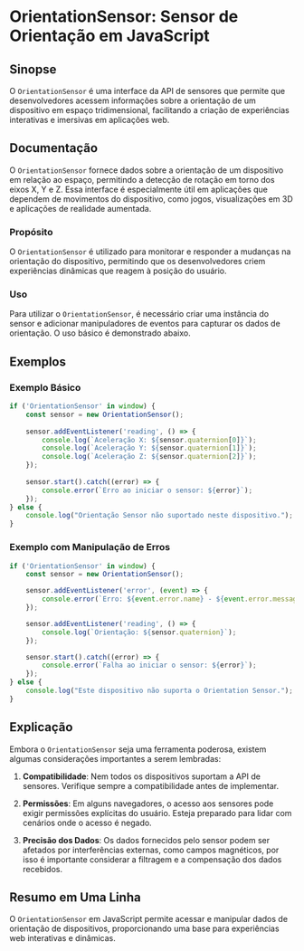 <!--
Meta Description: # OrientationSensor: Sensor de Orientação em JavaScript ## Sinopse O `OrientationSensor` é uma interface da API de sensores que permite que desenvolve...
Meta Keywords: sensor, orientationsensor, error, console, orientação
-->

# OrientationSensor: Sensor de Orientação em JavaScript

## Sinopse
O `OrientationSensor` é uma interface da API de sensores que permite que desenvolvedores acessem informações sobre a orientação de um dispositivo em espaço tridimensional, facilitando a criação de experiências interativas e imersivas em aplicações web.

## Documentação
O `OrientationSensor` fornece dados sobre a orientação de um dispositivo em relação ao espaço, permitindo a detecção de rotação em torno dos eixos X, Y e Z. Essa interface é especialmente útil em aplicações que dependem de movimentos do dispositivo, como jogos, visualizações em 3D e aplicações de realidade aumentada. 

### Propósito
O `OrientationSensor` é utilizado para monitorar e responder a mudanças na orientação do dispositivo, permitindo que os desenvolvedores criem experiências dinâmicas que reagem à posição do usuário.

### Uso
Para utilizar o `OrientationSensor`, é necessário criar uma instância do sensor e adicionar manipuladores de eventos para capturar os dados de orientação. O uso básico é demonstrado abaixo.

## Exemplos

### Exemplo Básico
```javascript
if ('OrientationSensor' in window) {
    const sensor = new OrientationSensor();
    
    sensor.addEventListener('reading', () => {
        console.log(`Aceleração X: ${sensor.quaternion[0]}`);
        console.log(`Aceleração Y: ${sensor.quaternion[1]}`);
        console.log(`Aceleração Z: ${sensor.quaternion[2]}`);
    });
    
    sensor.start().catch((error) => {
        console.error(`Erro ao iniciar o sensor: ${error}`);
    });
} else {
    console.log("Orientação Sensor não suportado neste dispositivo.");
}
```

### Exemplo com Manipulação de Erros
```javascript
if ('OrientationSensor' in window) {
    const sensor = new OrientationSensor();

    sensor.addEventListener('error', (event) => {
        console.error(`Erro: ${event.error.name} - ${event.error.message}`);
    });

    sensor.addEventListener('reading', () => {
        console.log(`Orientação: ${sensor.quaternion}`);
    });

    sensor.start().catch((error) => {
        console.error(`Falha ao iniciar o sensor: ${error}`);
    });
} else {
    console.log("Este dispositivo não suporta o Orientation Sensor.");
}
```

## Explicação
Embora o `OrientationSensor` seja uma ferramenta poderosa, existem algumas considerações importantes a serem lembradas:

1. **Compatibilidade**: Nem todos os dispositivos suportam a API de sensores. Verifique sempre a compatibilidade antes de implementar.
   
2. **Permissões**: Em alguns navegadores, o acesso aos sensores pode exigir permissões explícitas do usuário. Esteja preparado para lidar com cenários onde o acesso é negado.

3. **Precisão dos Dados**: Os dados fornecidos pelo sensor podem ser afetados por interferências externas, como campos magnéticos, por isso é importante considerar a filtragem e a compensação dos dados recebidos.

## Resumo em Uma Linha
O `OrientationSensor` em JavaScript permite acessar e manipular dados de orientação de dispositivos, proporcionando uma base para experiências web interativas e dinâmicas.